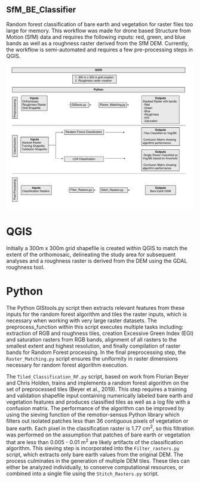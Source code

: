 ## SfM_BE_Classifier
Random forest classification of bare earth and vegetation for raster files too large for memory. This workflow was made for drone based Structure from Motion (SfM) data and requires the following inputs: red, green, and blue bands as well as a roughness raster derived from the SfM DEM. Currently, the workflow is semi-automated and requires a few pre-processing steps in QGIS. 

![Workflow](Docs/Workflow.jpg)

# QGIS
Initially a 300m x 300m grid shapefile is created within QGIS to match the extent of the orthomosaic, delineating the study area for subsequent analyses and a roughness raster is derived from the DEM using the GDAL roughness tool. 

# Python
The Python GIStools.py script then extracts relevant features from these inputs for the random forest algorithm and tiles the raster inputs, which is necessary when working with very large raster datasets. The preprocess_function within this script executes multiple tasks including: extraction of RGB and roughness tiles, creation Excessive Green Index (EGI) and saturation rasters from RGB bands, alignment of all rasters to the smallest extent and highest resolution, and finally compilation of raster bands for Random Forest processing. In the final preprocessing step, the `Raster_Matching.py` script ensures the uniformity in raster dimensions necessary for random forest algorithm execution.  

The `Tiled_Classification_RF.py` script, based on work from Florian Beyer and Chris Holden, trains and implements a random forest algorithm on the set of preprocessed tiles (Beyer et al., 2019). This step requires a training and validation shapefile input containing numerically labeled bare earth and vegetation features and produces classified tiles as well as a log file with a confusion matrix. The performance of the algorithm can be improved by using the sieving function of the remotior-sensus Python library which filters out isolated patches less than 36 contiguous pixels of vegetation or bare earth. Each pixel in the classification raster is 1.77 cm<sup>2</sup>, so this filtration was performed on the assumption that patches of bare earth or vegetation that are less than 0.005 - 0.01 m<sup>2</sup> are likely artifacts of the classification algorithm. This sieving step is incorporated into the `Filter_rasters.py` script, which extracts only bare earth values from the original DEM. The process culminates in the generation of multiple DEM tiles. These tiles can either be analyzed individually, to conserve computational resources, or combined into a single file using the `Stitch_Rasters.py` script.   

